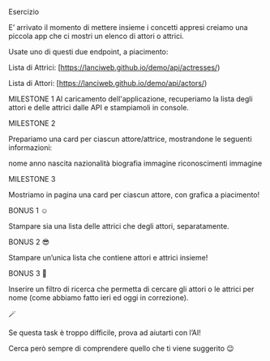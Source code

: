 Esercizio

E’ arrivato il momento di mettere insieme i concetti appresi creiamo una piccola app che ci mostri un elenco di attori o attrici.

Usate uno di questi due endpoint, a piacimento:

Lista di Attrici: [https://lanciweb.github.io/demo/api/actresses/)

Lista di Attori: [https://lanciweb.github.io/demo/api/actors/)

MILESTONE 1
Al caricamento dell'applicazione, recuperiamo la lista degli attori e delle attrici dalle API e stampiamoli in console.

MILESTONE 2

Prepariamo una card per ciascun attore/attrice, mostrandone le seguenti informazioni:

nome
anno nascita
nazionalità
biografia
immagine
riconoscimenti
immagine

MILESTONE 3

Mostriamo in pagina una card per ciascun attore, con grafica a piacimento!

BONUS 1 ☺️

Stampare sia una lista delle attrici che degli attori, separatamente.

BONUS 2 😎

Stampare un’unica lista che contiene attori e attrici insieme!

BONUS 3 🤯

Inserire un filtro di ricerca che permetta di cercare gli attori o le attrici per nome (come abbiamo fatto ieri ed oggi in correzione).

<aside>
🪄

Se questa task è troppo difficile, prova ad aiutarti con l’AI!

Cerca però sempre di comprendere quello che ti viene suggerito 😉

</aside>
